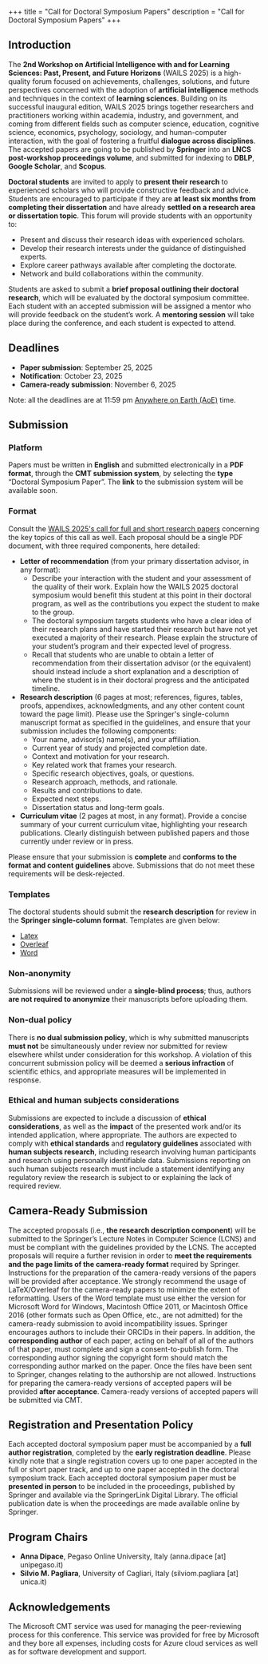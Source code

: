 +++
title = "Call for Doctoral Symposium Papers"
description = "Call for Doctoral Symposium Papers"
+++


## Introduction
The **2nd Workshop on Artificial Intelligence with and for Learning Sciences: Past, Present, and Future Horizons** 
(WAILS 2025) is a high-quality forum focused on achievements, challenges, solutions, and future perspectives concerned 
with the adoption of **artificial intelligence** methods and techniques in the context of **learning sciences**. Building on its 
successful inaugural edition, WAILS 2025 brings together researchers and practitioners working within academia, industry, and 
government, and coming from different fields such as computer science, education, cognitive science, economics, psychology, sociology, 
and human-computer interaction, with the goal of fostering a fruitful **dialogue across disciplines**. The accepted papers are going to 
be published by **Springer** into an **LNCS post-workshop proceedings volume**, and submitted for indexing to **DBLP**, **Google Scholar**, 
and **Scopus**. 

**Doctoral students** are invited to apply to **present their research** to experienced scholars who will provide constructive feedback and advice. 
Students are encouraged to participate if they are **at least six months from completing their dissertation** and have already **settled on a research 
area or dissertation topic**. This forum will provide students with an opportunity to: 
- Present and discuss their research ideas with experienced scholars. 
- Develop their research interests under the guidance of distinguished experts. 
- Explore career pathways available after completing the doctorate. 
- Network and build collaborations within the community.

Students are asked to submit a **brief proposal outlining their doctoral research**, which will be evaluated by the doctoral symposium committee. 
Each student with an accepted submission will be assigned a mentor who will provide feedback on the student’s work. A **mentoring session** will take 
place during the conference, and each student is expected to attend.

## Deadlines
- **Paper submission**: September 25, 2025
- **Notification**: October 23, 2025
- **Camera-ready submission**: November 6, 2025

Note: all the deadlines are at 11:59 pm [Anywhere on Earth (AoE)](https://time.is/Anywhere_on_Earth) time.

## Submission 

### Platform

Papers must be written in **English** and submitted electronically in a **PDF format**, through the **CMT submission system**, by selecting 
the **type** “Doctoral Symposium Paper”. The **link** to the submission system will be available soon. 

### Format

Consult the [WAILS 2025's call for full and short research papers](/2025/call-full-short-papers/) concerning the key topics of this call as well. 
Each proposal should be a single PDF document, with three required components, here detailed:
- **Letter of recommendation** (from your primary dissertation advisor, in any format): 
  - Describe your interaction with the student and your assessment of the quality of their work. Explain how the WAILS 2025 doctoral symposium would benefit this student at this point in their doctoral program, as well as the contributions you expect the student to make to the group. 
  - The doctoral symposium targets students who have a clear idea of their research plans and have started their research but have not yet executed a majority of their research. Please explain the structure of your student’s program and their expected level of progress. 
  - Recall that students who are unable to obtain a letter of recommendation from their dissertation advisor (or the equivalent) should instead include a short explanation and a description of where the student is in their doctoral progress and the anticipated timeline.
- **Research description** (6 pages at most; references, figures, tables, proofs, appendixes, acknowledgments, and any other content count toward the page limit). Please use the Springer's single-column manuscript format as specified in the guidelines, and ensure that your submission includes the following components:
  - Your name, advisor(s) name(s), and your affiliation. 
  - Current year of study and projected completion date. 
  - Context and motivation for your research. 
  - Key related work that frames your research. 
  - Specific research objectives, goals, or questions. 
  - Research approach, methods, and rationale. 
  - Results and contributions to date. 
  - Expected next steps. 
  - Dissertation status and long-term goals.
- **Curriculum vitae** (2 pages at most, in any format). Provide a concise summary of your current curriculum vitae, highlighting your research publications. Clearly distinguish between published papers and those currently under review or in press.

Please ensure that your submission is **complete** and **conforms to the format and content guidelines** above. 
Submissions that do not meet these requirements will be desk-rejected.

### Templates

The doctoral students should submit the **research description** for review in the **Springer single-column format**. Templates are given below:
- [Latex](https://resource-cms.springernature.com/springer-cms/rest/v1/content/19238648/data/v8)
- [Overleaf](https://www.overleaf.com/latex/templates/springer-lecture-notes-in-computer-science/kzwwpvhwnvfj)
- [Word](https://urldefense.com/v3/__https://resource-cms.springernature.com/springer-cms/rest/v1/content/19238706/data/v5__;!!D9dNQwwGXtA!QassVui7ZN89lpQ-D7Y0u8JlGG89njKTrifZIdMWKXRkLszHuZKIFGLnmedhPj65oYOndDs5axD7BB3Xo9PVerEJD_woooW5_A$)

### Non-anonymity

Submissions will be reviewed under a **single-blind process**; thus, authors **are not required to anonymize** their manuscripts 
before uploading them.

### Non-dual policy 

There is **no dual submission policy**, which is why submitted manuscripts **must not** be simultaneously under review nor submitted for 
review elsewhere whilst under consideration for this workshop. A violation of this concurrent submission policy will be deemed a **serious 
infraction** of scientific ethics, and appropriate measures will be implemented in response.

### Ethical and human subjects considerations 

Submissions are expected to include a discussion of **ethical considerations**, as well as the **impact** of the presented work and/or its 
intended application, where appropriate. The authors are expected to comply with **ethical standards** and **regulatory guidelines** 
associated with **human subjects research**, including research involving human participants and research using personally identifiable data. 
Submissions reporting on such human subjects research must include a statement identifying any regulatory review the research is subject to or explaining the lack of required review.

## Camera-Ready Submission 

The accepted proposals (i.e., **the research description component**) will be submitted to the Springer’s Lecture Notes in Computer Science (LCNS) 
and must be compliant with the guidelines provided by the LCNS. The accepted proposals will require a further revision in order to **meet the 
requirements and the page limits of the camera-ready format** required by Springer. Instructions for the preparation of the camera-ready versions 
of the papers will be provided after acceptance. We strongly recommend the usage of LaTeX/Overleaf for the camera-ready papers to minimize 
the extent of reformatting. Users of the Word template must use either the version for Microsoft Word for Windows, Macintosh Office 2011, or 
Macintosh Office 2016 (other formats such as Open Office, etc., are not admitted) for the camera-ready submission to avoid incompatibility issues. 
Springer encourages authors to include their ORCIDs in their papers. In addition, the **corresponding author** of each paper, acting on behalf of all 
of the authors of that paper, must complete and sign a consent-to-publish form. The corresponding author signing the copyright form should match 
the corresponding author marked on the paper. Once the files have been sent to Springer, changes relating to the authorship are not allowed. 
Instructions for preparing the camera-ready versions of accepted papers will be provided **after acceptance**. Camera-ready versions of accepted 
papers will be submitted via CMT.

## Registration and Presentation Policy 

Each accepted doctoral symposium paper must be accompanied by a **full author registration**, completed by the **early registration deadline**. 
Please kindly note that a single registration covers up to one paper accepted in the full or short paper track, and up to one paper accepted 
in the doctoral symposium track. Each accepted doctoral symposium paper must be **presented in person** to be included in the 
proceedings, published by Springer and available via the SpringerLink Digital Library. The official publication date is when the 
proceedings are made available online by Springer. 

## Program Chairs 
- **Anna Dipace**, Pegaso Online University, Italy (anna.dipace [at] unipegaso.it)
- **Silvio M. Pagliara**, University of Cagliari, Italy (silviom.pagliara [at] unica.it)

## Acknowledgements
The Microsoft CMT service was used for managing the peer-reviewing process for this conference. This service was provided for free by
Microsoft and they bore all expenses, including costs for Azure cloud services as well as for software development and support.